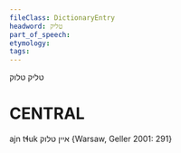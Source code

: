```yaml
---
fileClass: DictionaryEntry
headword: טליק
part_of_speech: 
etymology: 
tags: 
---
```

טליק
טלוק

CENTRAL
========

ajn tɬuk איין טלוק {Warsaw, Geller 2001: 291}